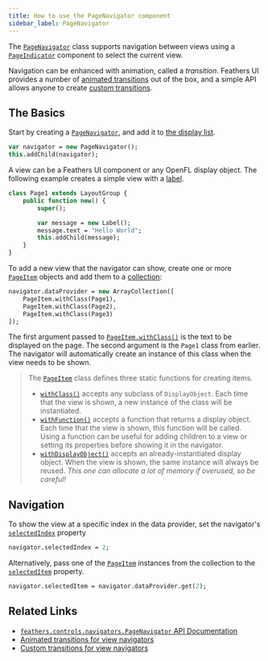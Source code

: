 ```yaml
---
title: How to use the PageNavigator component
sidebar_label: PageNavigator
---
```


The [`PageNavigator`](https://api.feathersui.com/current/feathers/controls/navigators/PageNavigator.html) class supports navigation between views using a [`PageIndicator`](./tab-bar.md) component to select the current view.

Navigation can be enhanced with animation, called a _transition_. Feathers UI provides a number of [animated transitions](./navigator-transitions.md) out of the box, and a simple API allows anyone to create [custom transitions](./custom-navigator-transitions.md).

## The Basics

Start by creating a [`PageNavigator`](https://api.feathersui.com/current/feathers/controls/navigators/PageNavigator.html), and add it to [the display list](https://books.openfl.org/openfl-developers-guide/display-programming/basics-of-display-programming.html).

```hx
var navigator = new PageNavigator();
this.addChild(navigator);
```

A view can be a Feathers UI component or any OpenFL display object. The following example creates a simple view with a [label](./label.md).

```hx
class Page1 extends LayoutGroup {
    public function new() {
        super();

        var message = new Label();
        message.text = "Hello World";
        this.addChild(message);
    }
}
```

To add a new view that the navigator can show, create one or more [`PageItem`](https://api.feathersui.com/current/feathers/controls/navigators/PageItem.html) objects and add them to a [collection](./data-collections.md):

```hx
navigator.dataProvider = new ArrayCollection([
    PageItem.withClass(Page1),
    PageItem.withClass(Page2),
    PageItem.withClass(Page3)
]);
```

The first argument passed to [`PageItem.withClass()`](https://api.feathersui.com/current/feathers/controls/navigators/PageItem.html#withClass) is the text to be displayed on the page. The second argument is the `Page1` class from earlier. The navigator will automatically create an instance of this class when the view needs to be shown.

> The [`PageItem`](https://api.feathersui.com/current/feathers/controls/navigators/PageItem.html) class defines three static functions for creating items.
>
> - [`withClass()`](https://api.feathersui.com/current/feathers/controls/navigators/PageItem.html#withClass) accepts any subclass of `DisplayObject`. Each time that the view is shown, a new instance of the class will be instantiated.
> - [`withFunction()`](https://api.feathersui.com/current/feathers/controls/navigators/PageItem.html#withFunction) accepts a function that returns a display object. Each time that the view is shown, this function will be called. Using a function can be useful for adding children to a view or setting its properties before showing it in the navigator.
> - [`withDisplayObject()`](https://api.feathersui.com/current/feathers/controls/navigators/PageItem.html#withDisplayObject) accepts an already-instantiated display object. When the view is shown, the same instance will always be reused. _This one can allocate a lot of memory if overused, so be careful!_

## Navigation

To show the view at a specific index in the data provider, set the navigator's [`selectedIndex`](https://api.feathersui.com/current/feathers/controls/navigators/PageNavigator.html#selectedIndex) property

```hx
navigator.selectedIndex = 2;
```

Alternatively, pass one of the [`PageItem`](https://api.feathersui.com/current/feathers/controls/navigators/PageItem.html) instances from the collection to the [`selectedItem`](https://api.feathersui.com/current/feathers/controls/navigators/PageNavigator.html#selectedItem) property.

```hx
navigator.selectedItem = navigator.dataProvider.get(2);
```

## Related Links

- [`feathers.controls.navigators.PageNavigator` API Documentation](https://api.feathersui.com/current/feathers/controls/navigators/PageNavigator.html)
- [Animated transitions for view navigators](./navigator-transitions.md)
- [Custom transitions for view navigators](./custom-navigator-transitions.md)
